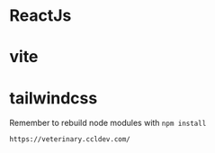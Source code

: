 # ReactJs
# vite
# tailwindcss


Remember to rebuild node modules with ```npm install```


```https://veterinary.ccldev.com/```